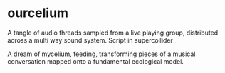 # ourcelium                                                                                                                            
                                                                                                                                       
A tangle of audio threads sampled from a live playing group, distributed across a multi way sound system. Script in supercollider      
                                                                                                                                       
A dream of mycelium, feeding, transforming pieces of a musical conversation mapped onto a fundamental ecological model.                
                                                                                                                                       
